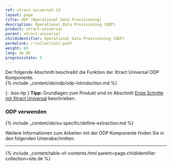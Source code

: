 ```yaml
---
ref: xtract-universal-14
layout: page
title: ODP (Operational Data Provisioning)
description: Operational Data Provisioning (ODP)
product: xtract-universal
parent: xtract-universal
childidentifier: Operational Data Provisioning (ODP)
permalink: /:collection/:path
weight: 65
lang: de_DE
progressstate: 5
---
```

Der folgende Abschnitt beschreibt die Funktion der Xtract Universal ODP Komponente. <br>
{% include _content/de/odp/odp-introduction.md %} 

{: .box-tip }
**Tipp:** Grundlagen zum Produkt sind im Abschnitt [Erste Schritte mit Xtract Universal](./erste-schritte) beschrieben.

### ODP verwenden
{% include _content/de/xu-specific/define-extraction.md %}

Weitere Informationen zum Arbeiten mit der ODP Komponente finden Sie in den folgenden Unterabschnitten.

---

{% include _content/table-of-contents.html parent=page.childidentifier collection=site.de %}